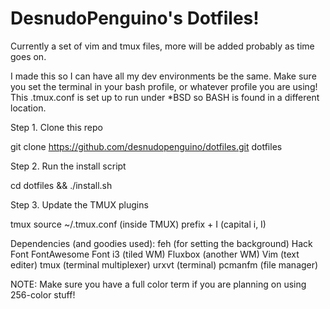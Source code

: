 # DesnudoPenguino's Dotfiles!
Currently a set of vim and tmux files, more will be added probably as time goes on.

I made this so I can have all my dev environments be the same. Make sure you set the terminal in your bash profile, or whatever profile you are using! This .tmux.conf is set up to run under *BSD so BASH is found in a different location.

Step 1. Clone this repo

git clone https://github.com/desnudopenguino/dotfiles.git dotfiles

Step 2. Run the install script

cd dotfiles && ./install.sh

Step 3. Update the TMUX plugins

tmux source ~/.tmux.conf
(inside TMUX) prefix + I (capital i, I)

Dependencies (and goodies used):
feh (for setting the background)
Hack Font
FontAwesome Font
i3 (tiled WM)
Fluxbox (another WM)
Vim (text editer)
tmux (terminal multiplexer)
urxvt (terminal)
pcmanfm (file manager)

NOTE: Make sure you have a full color term if you are planning on using 256-color stuff!
